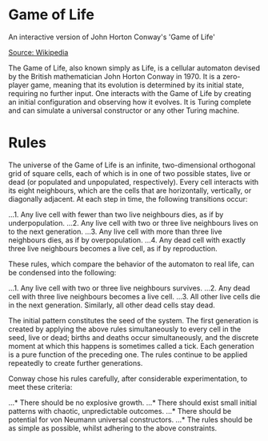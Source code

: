 # Game of Life
An interactive version of John Horton Conway's 'Game of Life'

[Source: Wikipedia](https://en.wikipedia.org/wiki/Conway%27s_Game_of_Life "Conway's Game of Life")

The Game of Life, also known simply as Life, is a cellular automaton devised by the British mathematician John Horton Conway in 1970. It is a zero-player game, meaning that its evolution is determined by its initial state, requiring no further input. One interacts with the Game of Life by creating an initial configuration and observing how it evolves. It is Turing complete and can simulate a universal constructor or any other Turing machine.

# Rules

The universe of the Game of Life is an infinite, two-dimensional orthogonal grid of square cells, each of which is in one of two possible states, live or dead (or populated and unpopulated, respectively). Every cell interacts with its eight neighbours, which are the cells that are horizontally, vertically, or diagonally adjacent. At each step in time, the following transitions occur:

...1. Any live cell with fewer than two live neighbours dies, as if by underpopulation.
...2. Any live cell with two or three live neighbours lives on to the next generation.
...3. Any live cell with more than three live neighbours dies, as if by overpopulation.
...4. Any dead cell with exactly three live neighbours becomes a live cell, as if by reproduction.

These rules, which compare the behavior of the automaton to real life, can be condensed into the following:

...1. Any live cell with two or three live neighbours survives.
...2. Any dead cell with three live neighbours becomes a live cell.
...3. All other live cells die in the next generation. Similarly, all other dead cells stay dead.

The initial pattern constitutes the seed of the system. The first generation is created by applying the above rules simultaneously to every cell in the seed, live or dead; births and deaths occur simultaneously, and the discrete moment at which this happens is sometimes called a tick. Each generation is a pure function of the preceding one. The rules continue to be applied repeatedly to create further generations.

Conway chose his rules carefully, after considerable experimentation, to meet these criteria:

...* There should be no explosive growth.
...* There should exist small initial patterns with chaotic, unpredictable outcomes.
...* There should be potential for von Neumann universal constructors.
...* The rules should be as simple as possible, whilst adhering to the above constraints.
